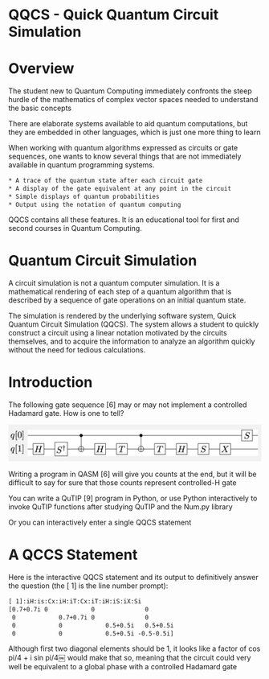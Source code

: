 # QQCS - Quick Quantum Circuit Simulation

Overview
===

The student new to Quantum Computing immediately confronts the steep hurdle of the mathematics of complex vector spaces needed to understand the basic concepts

There are elaborate systems available to aid quantum computations, but they are embedded in other languages, which is just one more thing to learn

When working with quantum algorithms expressed as circuits or gate sequences, one wants to know several things that are not immediately available in quantum programming systems.

    * A trace of the quantum state after each circuit gate
    * A display of the gate equivalent at any point in the circuit
    * Simple displays of quantum probabilities
    * Output using the notation of quantum computing

QQCS contains all these features.  It is an educational tool for first and second courses in Quantum Computing.

Quantum Circuit Simulation
===

A circuit simulation is not a quantum computer simulation.  It is a mathematical rendering of each step of a quantum algorithm that is described by a sequence of gate operations on an initial quantum state.

The simulation is rendered by the underlying software system, Quick Quantum Circuit Simulation (QQCS).
The system allows a student to quickly construct a circuit using a linear notation motivated by the circuits themselves, and to acquire the information to analyze an algorithm quickly without the need for tedious calculations.

Introduction
===
The following gate sequence \[6\] may or may not implement a controlled Hadamard gate.  How is one to tell?

<img src="img/Screen Shot 2020-05-03 at 3.41.56 PM.png" />

Writing a program in QASM \[6\] will give you counts at the end, but it will be difficult to say for sure that those counts represent controlled-H gate

You can write a QuTIP \[9\] program in Python, or use Python interactively to invoke QuTIP functions after studying QuTIP and the Num.py library

Or you can interactively enter a single QQCS statement

A QCCS Statement
===

Here is the interactive QQCS statement and its output to definitively answer the question (the \[ 1\] is the line number prompt):

```
[ 1]:iH:is:Cx:iH:iT:Cx:iT:iH:iS:iX:Si
[0.7+0.7i 0            0              0
 0            0.7+0.7i 0              0
 0            0            0.5+0.5i   0.5+0.5i
 0            0            0.5+0.5i -0.5-0.5i]
```

Although first two diagonal elements should be 1, it looks like a factor of cos pi/4 + i sin pi/4￼ would make that so, meaning that the circuit could very well be equivalent to a global phase with a controlled Hadamard gate
